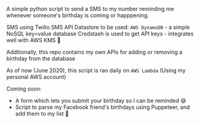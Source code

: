 A simple python script to send a SMS to my number reminding me whenever someone's birthday is coming or happpening.

SMS using Twilio SMS API
Datastore to be used: `AWS DynamoDB` - a simple NoSQL key=value database
Credstash is used to get API keys - integrates well with AWS KMS 🧼

Additionally, this repo contains my own APIs for adding or removing a birthday from the database

As of now (June 2020), this script is ran daily on `AWS Lambda` (Using my personal AWS account)

Coming soon:
- A form which lets you submit your birthday so I can be reminded 😄
- Script to parse my Facebook friend's birthdays using Puppeteer, and add them to my list 🧠
